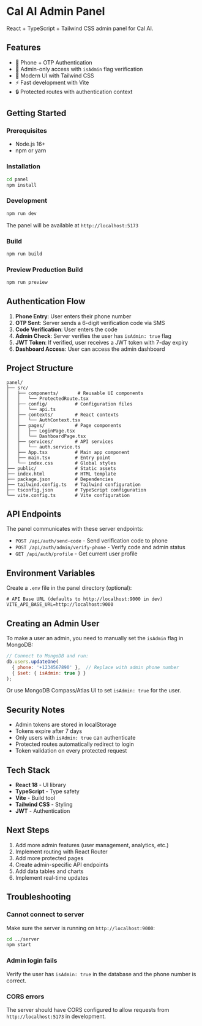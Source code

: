# Cal AI Admin Panel

React + TypeScript + Tailwind CSS admin panel for Cal AI.

## Features

- 🔐 Phone + OTP Authentication
- 👤 Admin-only access with `isAdmin` flag verification
- 🎨 Modern UI with Tailwind CSS
- ⚡ Fast development with Vite
- 🔒 Protected routes with authentication context

## Getting Started

### Prerequisites

- Node.js 16+
- npm or yarn

### Installation

```bash
cd panel
npm install
```

### Development

```bash
npm run dev
```

The panel will be available at `http://localhost:5173`

### Build

```bash
npm run build
```

### Preview Production Build

```bash
npm run preview
```

## Authentication Flow

1. **Phone Entry**: User enters their phone number
2. **OTP Sent**: Server sends a 6-digit verification code via SMS
3. **Code Verification**: User enters the code
4. **Admin Check**: Server verifies the user has `isAdmin: true` flag
5. **JWT Token**: If verified, user receives a JWT token with 7-day expiry
6. **Dashboard Access**: User can access the admin dashboard

## Project Structure

```
panel/
├── src/
│   ├── components/       # Reusable UI components
│   │   └── ProtectedRoute.tsx
│   ├── config/          # Configuration files
│   │   └── api.ts
│   ├── contexts/        # React contexts
│   │   └── AuthContext.tsx
│   ├── pages/           # Page components
│   │   ├── LoginPage.tsx
│   │   └── DashboardPage.tsx
│   ├── services/        # API services
│   │   └── auth.service.ts
│   ├── App.tsx          # Main app component
│   ├── main.tsx         # Entry point
│   └── index.css        # Global styles
├── public/              # Static assets
├── index.html           # HTML template
├── package.json         # Dependencies
├── tailwind.config.ts   # Tailwind configuration
├── tsconfig.json        # TypeScript configuration
└── vite.config.ts       # Vite configuration
```

## API Endpoints

The panel communicates with these server endpoints:

- `POST /api/auth/send-code` - Send verification code to phone
- `POST /api/auth/admin/verify-phone` - Verify code and admin status
- `GET /api/auth/profile` - Get current user profile

## Environment Variables

Create a `.env` file in the panel directory (optional):

```env
# API Base URL (defaults to http://localhost:9000 in dev)
VITE_API_BASE_URL=http://localhost:9000
```

## Creating an Admin User

To make a user an admin, you need to manually set the `isAdmin` flag in MongoDB:

```javascript
// Connect to MongoDB and run:
db.users.updateOne(
  { phone: '+1234567890' },  // Replace with admin phone number
  { $set: { isAdmin: true } }
);
```

Or use MongoDB Compass/Atlas UI to set `isAdmin: true` for the user.

## Security Notes

- Admin tokens are stored in localStorage
- Tokens expire after 7 days
- Only users with `isAdmin: true` can authenticate
- Protected routes automatically redirect to login
- Token validation on every protected request

## Tech Stack

- **React 18** - UI library
- **TypeScript** - Type safety
- **Vite** - Build tool
- **Tailwind CSS** - Styling
- **JWT** - Authentication

## Next Steps

1. Add more admin features (user management, analytics, etc.)
2. Implement routing with React Router
3. Add more protected pages
4. Create admin-specific API endpoints
5. Add data tables and charts
6. Implement real-time updates

## Troubleshooting

### Cannot connect to server

Make sure the server is running on `http://localhost:9000`:

```bash
cd ../server
npm start
```

### Admin login fails

Verify the user has `isAdmin: true` in the database and the phone number is correct.

### CORS errors

The server should have CORS configured to allow requests from `http://localhost:5173` in development.

